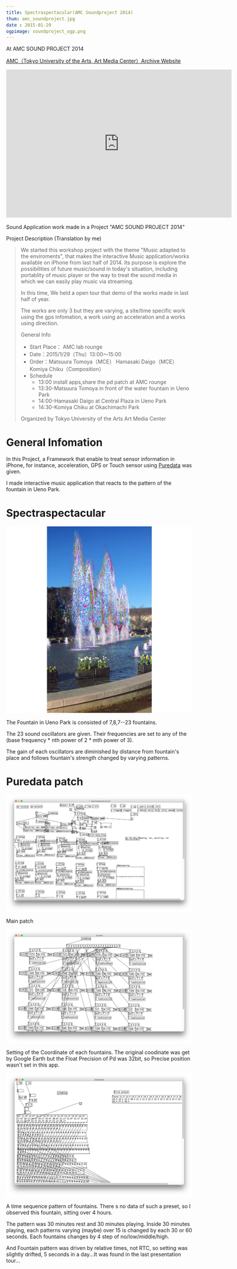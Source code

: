 ```yaml
---
title: Spectraspectacular(AMC Soundproject 2014)
thum: amc_soundproject.jpg
date : 2015-01-29
ogpimage: soundproject_ogp.png
---
```


At AMC SOUND PROJECT 2014

[AMC（Tokyo University of the Arts, Art Media Center）Archive Website](https://geidaiamc.tumblr.com/post/114569954667/amc-sound-project-2014-%E6%88%90%E6%9E%9C%E7%99%BA%E8%A1%A8-%E4%B8%8A%E9%87%8E%E5%85%AC%E5%9C%92%E4%BD%9C%E5%93%81%E5%B7%A1%E3%82%8A-%E6%8B%85%E5%BD%93%E8%AC%9B%E5%B8%AB%E5%8F%A4%E6%BE%A4-%E9%BE%8D)

<iframe width="610" height="400" src="https://www.youtube.com/embed/ea4RPf-Qzak" frameborder="0" allowfullscreen></iframe>


Sound Application work made in a Project "AMC SOUND PROJECT 2014"

Project Description (Translation by me)

> We started this workshop project with the theme "Music adapted to the enviroments", that makes the interactive Music application/works available on iPhone from last half of 2014. Its purpose is explore the possibilities of future music/sound in today's situation, including portablity of music player or the way to treat the sound media in which we can easily play music via streaming.
>
> In this time, We held a open tour that demo of the works made in last half of year.
>
> The works are only 3 but they are varying, a site/time specific work using the gps infomation, a work using an acceleration and a works using direction.
>
>  General Info
>  
>  - Start Place： AMC lab rounge
>  - Date：2015/1/29（Thu）13:00〜15:00
>  - Order：Matsuura Tomoya（MCE） Hamasaki Daigo（MCE） Komiya Chiku（Composition）
>  - Schedule
>     + 13:00 install apps,share the pd patch at AMC rounge
>     + 13:30-Matsuura Tomoya in front of the water fountain in Ueno Park
>     + 14:00-Hamasaki Daigo at Central Plaza in Ueno Park
>     + 14:30-Komiya Chiku at Okachimachi Park
>   
>  Organized by Tokyo University of the Arts Art Media Center


# General Infomation

In this Project, a Framework that enable to treat sensor information in iPhone, for instance, acceleration, GPS or Touch sensor using [Puredata](puredata.info) was given.

I made interactive music application that reacts to the pattern of the fountain in Ueno Park.

# Spectraspectacular

![](spectraspectacular.png)

The Fountain in Ueno Park is consisted of 7,8,7--23 fountains.

The 23 sound oscillators are given. Their frequencies are set to any of the (base frequency * nth power of 2 * mth power of 3).

The gain of each oscillators are diminished by distance from fountain's place and follows fountain's strength changed by varying patterns.

# Puredata patch

![](pd1.png)

Main patch

![](pd2.png)

Setting of the Coordinate of each fountains.
The original coodinate was get by Google Earth but the Float Precision of Pd was 32bit, so Precise position wasn't set in this app.

![](pd3.png)

A time sequence pattern of fountains. There s no data of such a preset, so I observed this fountain, sitting over 4 hours.

The pattern was 30 minutes rest and 30 minutes playing.
Inside 30 minutes playing, each patterns varying (maybe) over 15 is changed by each 30 or 60 seconds.
Each fountains changes by 4 step of no/low/middle/high.

And Fountain pattern was driven by relative times, not RTC, so setting was slightly drifted, 5 seconds in a day...It was found in the last presentation tour...
